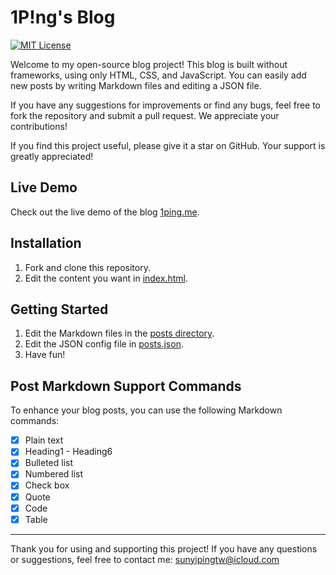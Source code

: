 # 1P!ng's Blog

[![MIT License](http://img.shields.io/badge/license-MIT-blue.svg?style=flat)](LICENSE)

Welcome to my open-source blog project! This blog is built without frameworks, using only HTML, CSS, and JavaScript. You can easily add new posts by writing Markdown files and editing a JSON file.

If you have any suggestions for improvements or find any bugs, feel free to fork the repository and submit a pull request. We appreciate your contributions!

If you find this project useful, please give it a star on GitHub. Your support is greatly appreciated!

## Live Demo

Check out the live demo of the blog [1ping.me](https://1ping.me/).

## Installation

1. Fork and clone this repository.
2. Edit the content you want in [index.html](index.html).

## Getting Started

1. Edit the Markdown files in the [posts directory](posts/).
2. Edit the JSON config file in [posts.json](posts.json).
3. Have fun!

## Post Markdown Support Commands

To enhance your blog posts, you can use the following Markdown commands:

- [x] Plain text
- [x] Heading1 - Heading6
- [x] Bulleted list
- [x] Numbered list
- [x] Check box
- [x] Quote
- [x] Code
- [x] Table

---

Thank you for using and supporting this project! If you have any questions or suggestions, feel free to contact me: sunyipingtw@icloud.com

